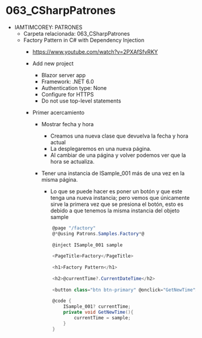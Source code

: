# 063_CSharpPatrones

- IAMTIMCOREY: PATRONES
	- Carpeta relacionada: 063_CSharpPatrones
	- Factory Pattern in C# with Dependency Injection
		- https://www.youtube.com/watch?v=2PXAfSfvRKY
			
		- Add new project
			- Blazor server app
			- Framework: .NET 6.0
			- Authentication type: None
			- Configure for HTTPS
			- Do not use top-level statements
			
		- Primer acercamiento
			- Mostrar fecha y hora
				- Creamos una nueva clase que devuelva la fecha y hora actual
				- La desplegaremos en una nueva página.
				- Al cambiar de una página y volver podemos ver que la hora se actualiza.
				
			- Tener una instancia de ISample_001 más de una vez en la misma página.
				- Lo que se puede hacer es poner un botón y que este tenga una nueva instancia; pero vemos que únicamente sirve la primera vez que se presiona el botón, esto es debido a que tenemos la misma instancia del objeto sample
				
				```cs
					@page "/factory"
					@*@using Patrons.Samples.Factory*@
					
					@inject ISample_001 sample
					
					<PageTitle>Factory</PageTitle>
					
					<h1>Factory Pattern</h1>
					
					<h2>@currentTime?.CurrentDateTime</h2>
					
					<button class="btn btn-primary" @onclick="GetNewTime">Get New Time</button>
					
					@code {
						ISample_001? currentTime;
						private void GetNewTime(){
							currentTime = sample;
						}
					}
				```

